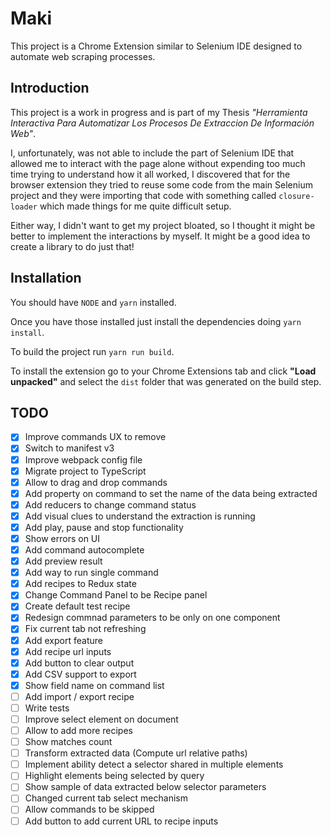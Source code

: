 # Maki

This project is a Chrome Extension similar to Selenium IDE designed to automate web scraping processes.

## Introduction

This project is a work in progress and is part of my Thesis _"Herramienta Interactiva Para Automatizar Los Procesos De Extraccion De Información Web"_.

I, unfortunately, was not able to include the part of Selenium IDE that allowed me to interact with the page alone without expending too much time trying to understand how it all worked, I discovered that for the browser extension they tried to reuse some code from the main Selenium project and they were importing that code with something called `closure-loader` which made things for me quite difficult setup.

Either way, I didn't want to get my project bloated, so I thought it might be better to implement the interactions by myself. It might be a good idea to create a library to do just that!

## Installation

You should have `NODE` and `yarn` installed.

Once you have those installed just install the dependencies doing `yarn install`.

To build the project run `yarn run build`.

To install the extension go to your Chrome Extensions tab and click __"Load unpacked"__ and select the `dist` folder that was generated on the build step.

## TODO

- [x] Improve commands UX to remove
- [x] Switch to manifest v3
- [x] Improve webpack config file
- [x] Migrate project to TypeScript
- [x] Allow to drag and drop commands
- [x] Add property on command to set the name of the data being extracted
- [x] Add reducers to change command status
- [x] Add visual clues to understand the extraction is running
- [x] Add play, pause and stop functionality
- [x] Show errors on UI
- [x] Add command autocomplete
- [x] Add preview result
- [x] Add way to run single command
- [x] Add recipes to Redux state
- [x] Change Command Panel to be Recipe panel
- [x] Create default test recipe
- [x] Redesign commnad parameters to be only on one component
- [x] Fix current tab not refreshing
- [x] Add export feature
- [x] Add recipe url inputs
- [x] Add button to clear output
- [x] Add CSV support to export
- [x] Show field name on command list
- [ ] Add import / export recipe
- [ ] Write tests
- [ ] Improve select element on document
- [ ] Allow to add more recipes
- [ ] Show matches count
- [ ] Transform extracted data (Compute url relative paths)
- [ ] Implement ability detect a selector shared in multiple elements
- [ ] Highlight elements being selected by query
- [ ] Show sample of data extracted below selector parameters
- [ ] Changed current tab select mechanism
- [ ] Allow commands to be skipped
- [ ] Add button to add current URL to recipe inputs
